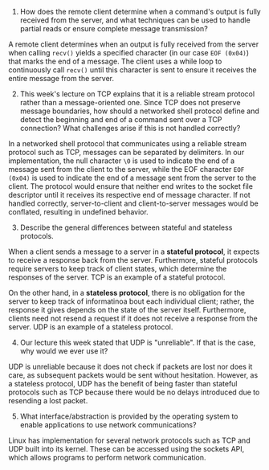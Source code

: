 1. How does the remote client determine when a command's output is fully received from the server, and what techniques can be used to handle partial reads or ensure complete message transmission?

A remote client determines when an output is fully received from the server when calling `recv()` yields a specified character (in our case `EOF (0x04)`) that marks the end of a message. The client uses a while loop to continuously call `recv()` until this character is sent to ensure it receives the entire message from the server.

2. This week's lecture on TCP explains that it is a reliable stream protocol rather than a message-oriented one. Since TCP does not preserve message boundaries, how should a networked shell protocol define and detect the beginning and end of a command sent over a TCP connection? What challenges arise if this is not handled correctly?

In a networked shell protocol that communicates using a reliable stream protocol such as TCP, messages can be separated by delimiters. In our implementation, the null character `\0` is used to indicate the end of a message sent from the client to the server, while the EOF character `EOF (0x04)` is used to indicate the end of a message sent from the server to the client. The protocol would ensure that neither end writes to the socket file descriptor until it receives its respective end of message character. If not handled correctly, server-to-client and client-to-server messages would be conflated, resulting in undefined behavior.

3. Describe the general differences between stateful and stateless protocols.

When a client sends a message to a server in a **stateful protocol**, it expects to receive a response back from the server. Furthermore, stateful protocols require servers to keep track of client states, which determine the responses of the server. TCP is an example of a stateful protocol.

On the other hand, in a **stateless protocol**, there is no obligation for the server to keep track of informatinoa bout each individual client; rather, the response it gives depends on the state of the server itself. Furthermore, clients need not resend a request if it does not receive a response from the server. UDP is an example of a stateless protocol.

4. Our lecture this week stated that UDP is "unreliable". If that is the case, why would we ever use it?

UDP is unreliable because it does not check if packets are lost nor does it care, as subsequent packets would be sent without hesitation. However, as a stateless protocol, UDP has the benefit of being faster than stateful protocols such as TCP because there would be no delays introduced due to resending a lost packet.

5. What interface/abstraction is provided by the operating system to enable applications to use network communications?

Linux has implementation for several network protocols such as TCP and UDP built into its kernel. These can be accessed using the sockets API, which allows programs to perform network communication.